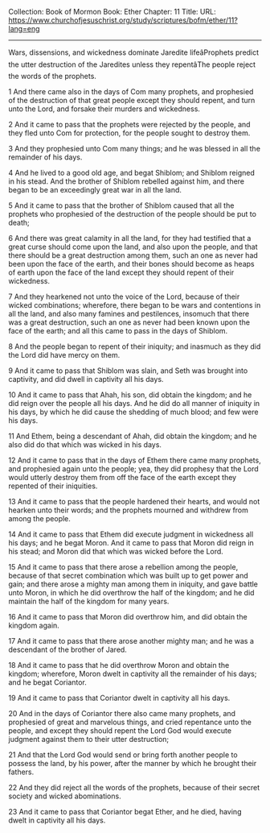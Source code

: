 Collection: Book of Mormon
Book: Ether
Chapter: 11
Title: 
URL: https://www.churchofjesuschrist.org/study/scriptures/bofm/ether/11?lang=eng

---

Wars, dissensions, and wickedness dominate Jaredite lifeâProphets predict the utter destruction of the Jaredites unless they repentâThe people reject the words of the prophets.

1 And there came also in the days of Com many prophets, and prophesied of the destruction of that great people except they should repent, and turn unto the Lord, and forsake their murders and wickedness.

2 And it came to pass that the prophets were rejected by the people, and they fled unto Com for protection, for the people sought to destroy them.

3 And they prophesied unto Com many things; and he was blessed in all the remainder of his days.

4 And he lived to a good old age, and begat Shiblom; and Shiblom reigned in his stead. And the brother of Shiblom rebelled against him, and there began to be an exceedingly great war in all the land.

5 And it came to pass that the brother of Shiblom caused that all the prophets who prophesied of the destruction of the people should be put to death;

6 And there was great calamity in all the land, for they had testified that a great curse should come upon the land, and also upon the people, and that there should be a great destruction among them, such an one as never had been upon the face of the earth, and their bones should become as heaps of earth upon the face of the land except they should repent of their wickedness.

7 And they hearkened not unto the voice of the Lord, because of their wicked combinations; wherefore, there began to be wars and contentions in all the land, and also many famines and pestilences, insomuch that there was a great destruction, such an one as never had been known upon the face of the earth; and all this came to pass in the days of Shiblom.

8 And the people began to repent of their iniquity; and inasmuch as they did the Lord did have mercy on them.

9 And it came to pass that Shiblom was slain, and Seth was brought into captivity, and did dwell in captivity all his days.

10 And it came to pass that Ahah, his son, did obtain the kingdom; and he did reign over the people all his days. And he did do all manner of iniquity in his days, by which he did cause the shedding of much blood; and few were his days.

11 And Ethem, being a descendant of Ahah, did obtain the kingdom; and he also did do that which was wicked in his days.

12 And it came to pass that in the days of Ethem there came many prophets, and prophesied again unto the people; yea, they did prophesy that the Lord would utterly destroy them from off the face of the earth except they repented of their iniquities.

13 And it came to pass that the people hardened their hearts, and would not hearken unto their words; and the prophets mourned and withdrew from among the people.

14 And it came to pass that Ethem did execute judgment in wickedness all his days; and he begat Moron. And it came to pass that Moron did reign in his stead; and Moron did that which was wicked before the Lord.

15 And it came to pass that there arose a rebellion among the people, because of that secret combination which was built up to get power and gain; and there arose a mighty man among them in iniquity, and gave battle unto Moron, in which he did overthrow the half of the kingdom; and he did maintain the half of the kingdom for many years.

16 And it came to pass that Moron did overthrow him, and did obtain the kingdom again.

17 And it came to pass that there arose another mighty man; and he was a descendant of the brother of Jared.

18 And it came to pass that he did overthrow Moron and obtain the kingdom; wherefore, Moron dwelt in captivity all the remainder of his days; and he begat Coriantor.

19 And it came to pass that Coriantor dwelt in captivity all his days.

20 And in the days of Coriantor there also came many prophets, and prophesied of great and marvelous things, and cried repentance unto the people, and except they should repent the Lord God would execute judgment against them to their utter destruction;

21 And that the Lord God would send or bring forth another people to possess the land, by his power, after the manner by which he brought their fathers.

22 And they did reject all the words of the prophets, because of their secret society and wicked abominations.

23 And it came to pass that Coriantor begat Ether, and he died, having dwelt in captivity all his days.

